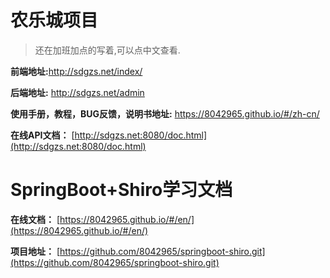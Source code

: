 # 农乐城项目

> 还在加班加点的写着,可以点中文查看.


**前端地址:**<a href="http://sdgzs.net/index/"  target="_blank">http://sdgzs.net/index/</a>



**后端地址:**
          <a href="http://sdgzs.net/admin"  target="_blank">http://sdgzs.net/admin</a>



**使用手册，教程，BUG反馈，说明书地址:** <a href="https://8042965.github.io/#/zh-cn/"  target="_blank">https://8042965.github.io/#/zh-cn/</a>


**在线API文档：**
[http://sdgzs.net:8080/doc.html](http://sdgzs.net:8080/doc.html)


# SpringBoot+Shiro学习文档


**在线文档：**
[https://8042965.github.io/#/en/](https://8042965.github.io/#/en/)



**项目地址：**
[https://github.com/8042965/springboot-shiro.git](https://github.com/8042965/springboot-shiro.git)
